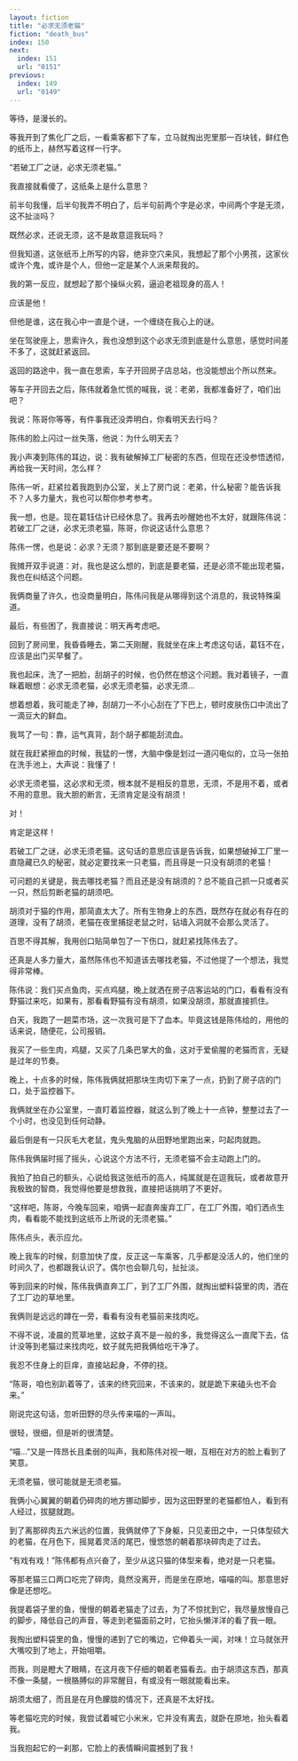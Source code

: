 ```yaml
---
layout: fiction
title: "必求无须老猫"
fiction: "death_bus"
index: 150
next:
  index: 151
  url: "0151"
previous:
  index: 149
  url: "0149"
---
```

等待，是漫长的。

等我开到了焦化厂之后，一看乘客都下了车，立马就掏出兜里那一百块钱，鲜红色的纸币上，赫然写着这样一行字。

“若破工厂之谜，必求无须老猫。”

我直接就看傻了，这纸条上是什么意思？

前半句我懂，后半句我弄不明白了，后半句前两个字是必求，中间两个字是无须，这不扯淡吗？

既然必求，还说无须，这不是故意逗我玩吗？

但我知道，这张纸币上所写的内容，绝非空穴来风，我想起了那个小男孩，这家伙或许个鬼，或许是个人，但他一定是某个人派来帮我的。

我的第一反应，就想起了那个操纵火鸦，逼迫老祖现身的高人！

应该是他！

但他是谁，这在我心中一直是个谜，一个缠绕在我心上的谜。

坐在驾驶座上，思索许久，我也没想到这个必求无须到底是什么意思，感觉时间差不多了，这就赶紧返回。

返回的路途中，我一直在思索，车子开回房子店总站，也没能想出个所以然来。

等车子开回去之后，陈伟就着急忙慌的喊我，说：老弟，我都准备好了，咱们出吧？

我说：陈哥你等等，有件事我还没弄明白，你看明天去行吗？

陈伟的脸上闪过一丝失落，他说：为什么明天去？

我小声凑到陈伟的耳边，说：我有破解掉工厂秘密的东西，但现在还没参悟透彻，再给我一天时间，怎么样？

陈伟一听，赶紧拉着我跑到办公室，关上了房门说：老弟，什么秘密？能告诉我不？人多力量大，我也可以帮你参考参考。

我一想，也是。现在葛钰估计已经休息了。我再去吵醒她也不太好，就跟陈伟说：若破工厂之谜，必求无须老猫，陈哥，你说这话什么意思？

陈伟一愣，也是说：必求？无须？那到底是要还是不要啊？

我摊开双手说道：对，我也是这么想的，到底是要老猫，还是必须不能出现老猫，我也在纠结这个问题。

我俩商量了许久，也没商量明白，陈伟问我是从哪得到这个消息的，我说特殊渠道。

最后，有些困了，我直接说：明天再考虑吧。

回到了房间里，我昏昏睡去，第二天刚醒，我就坐在床上考虑这句话，葛钰不在，应该是出门买早餐了。

我也起床，洗了一把脸，刮胡子的时候，也仍然在想这个问题。我对着镜子，一直眯着眼想：必求无须老猫，必求无须老猫，必求无须...

想着想着，我可能走了神，刮胡刀一不小心刮在了下巴上，顿时皮肤伤口中流出了一滴豆大的鲜血。

我骂了一句：靠，运气真背，刮个胡子都能刮流血。

就在我赶紧擦血的时候，我猛的一愣，大脑中像是划过一道闪电似的，立马一张拍在洗手池上，大声说：我懂了！

必求无须老猫，这必求和无须，根本就不是相反的意思，无须，不是用不着，或者不用的意思。我大胆的断言，无须肯定是没有胡须！

对！

肯定是这样！

若破工厂之谜，必求无须老猫。这句话的意思应该是告诉我，如果想破掉工厂里一直隐藏已久的秘密，就必定要找来一只老猫，而且得是一只没有胡须的老猫！

可问题的关键是，我去哪找老猫？而且还是没有胡须的？总不能自己抓一只或者买一只，然后剪断老猫的胡须吧。

胡须对于猫的作用，那简直太大了。所有生物身上的东西，既然存在就必有存在的道理，没有了胡须，老猫在夜里捕捉老鼠之时，钻墙入洞就不会那么灵活了。

百思不得其解，我用创口贴简单包了一下伤口，就赶紧找陈伟去了。

还真是人多力量大，虽然陈伟也不知道该去哪找老猫，不过他提了一个想法，我觉得非常棒。

陈伟说：我们买点鱼肉，买点鸡腿，晚上就洒在房子店客运站的门口，看看有没有野猫过来吃，如果有，那看看野猫有没有胡须，如果没胡须，那就直接抓住。

白天，我跑了一趟菜市场，这一次我可是下了血本。毕竟这钱是陈伟给的，用他的话来说，随便花，公司报销。

我买了一些生肉，鸡腿，又买了几条巴掌大的鱼，这对于爱偷腥的老猫而言，无疑是过年的节奏。

晚上，十点多的时候，陈伟我俩就把那块生肉切下来了一点，扔到了房子店的门口，处于监控器下。

我俩就坐在办公室里，一直盯着监控器，就这么到了晚上十一点钟，整整过去了一个小时，也没见到任何动静。

最后倒是有一只灰毛大老鼠，鬼头鬼脑的从田野地里跑出来，叼起肉就跑。

陈伟我俩届时摇了摇头，心说这个方法不行，无须老猫不会主动跑上门的。

我拍了拍自己的额头，心说给我这张纸币的高人，纯属就是在逗我玩，或者故意开我极致的智商，我觉得他要是想救我，直接把话挑明了不更好。

“这样吧，陈哥，今晚车回来，咱俩一起直奔废弃工厂，在工厂外围，咱们洒点生肉，看看能不能找到这纸币上所说的无须老猫。”

陈伟点头，表示应允。

晚上我车的时候，刻意加快了度，反正这一车乘客，几乎都是没活人的，他们坐的时间久了，也都跟我认识了。偶尔也会聊几句，扯扯淡。

等到回来的时候，陈伟我俩直奔工厂，到了工厂外围，就掏出塑料袋里的肉，洒在了工厂边的草地里。

我俩则是远远的蹲在一旁，看看有没有老猫前来找肉吃。

不得不说，凌晨的荒草地里，这蚊子真不是一般的多，我觉得这么一直爬下去，估计没等到老猫过来找肉吃，蚊子就先把我俩给吃干净了。

我忍不住身上的巨痒，直接站起身，不停的挠。

“陈哥，咱也别趴着等了，该来的终究回来，不该来的，就是跪下来磕头也不会来。”

刚说完这句话，忽听田野的尽头传来喵的一声叫。

很轻，很细，但是听的很清楚。

“喵...”又是一阵昂长且柔弱的叫声，我和陈伟对视一眼，互相在对方的脸上看到了笑意。

无须老猫，很可能就是无须老猫。

我俩小心翼翼的朝着仍碎肉的地方挪动脚步，因为这田野里的老猫都怕人，看到有人经过，拔腿就跑。

到了离那碎肉五六米远的位置，我俩就停了下身躯，只见麦田之中，一只体型硕大的老猫，在月色下，摇晃着灵活的尾巴，慢悠悠的朝着那块碎肉走了过去。

“有戏有戏！”陈伟都有点兴奋了，至少从这只猫的体型来看，绝对是一只老猫。

等那老猫三口两口吃完了碎肉，竟然没离开，而是坐在原地，喵喵的叫。那意思好像是还想吃。

我提着袋子里的鱼，慢慢的朝着老猫走了过去，为了不惊扰到它，我尽量放慢自己的脚步，降低自己的声音，等走到老猫面前之时，它抬头懒洋洋的看了我一眼。

我掏出塑料袋里的鱼，慢慢的递到了它的嘴边，它伸着头一闻，对味！立马就张开大嘴咬到了地上，开始咀嚼。

而我，则是瞪大了眼睛，在这月夜下仔细的朝着老猫看去。由于胡须这东西，那真不像一条腿，一根胳膊似的非常醒目，有或没有一眼就能看出来。

胡须太细了，而且是在月色朦胧的情况下，还真是不太好找。

等老猫吃完的时候，我尝试着喊它小米米，它并没有离去，就卧在原地，抬头看着我。

当我抱起它的一刹那，它脸上的表情瞬间震撼到了我！